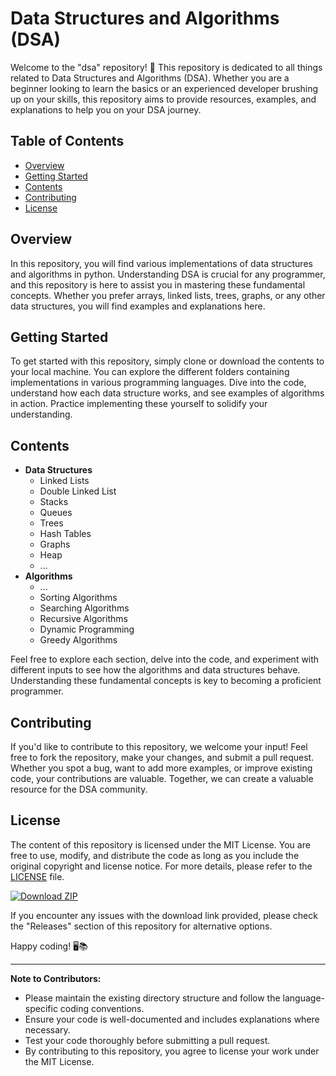 # Data Structures and Algorithms (DSA)

Welcome to the "dsa" repository! 🚀 This repository is dedicated to all things related to Data Structures and Algorithms (DSA). Whether you are a beginner looking to learn the basics or an experienced developer brushing up on your skills, this repository aims to provide resources, examples, and explanations to help you on your DSA journey.

## Table of Contents
- [Overview](#overview)
- [Getting Started](#getting-started)
- [Contents](#contents)
- [Contributing](#contributing)
- [License](#license)

## Overview
In this repository, you will find various implementations of data structures and algorithms in python. Understanding DSA is crucial for any programmer, and this repository is here to assist you in mastering these fundamental concepts. Whether you prefer arrays, linked lists, trees, graphs, or any other data structures, you will find examples and explanations here.

## Getting Started
To get started with this repository, simply clone or download the contents to your local machine. You can explore the different folders containing implementations in various programming languages. Dive into the code, understand how each data structure works, and see examples of algorithms in action. Practice implementing these yourself to solidify your understanding.

## Contents
- **Data Structures**
  - Linked Lists
  - Double Linked List
  - Stacks
  - Queues
  - Trees
  - Hash Tables
  - Graphs
  - Heap
  - ...
- **Algorithms**
  - ...
  - Sorting Algorithms
  - Searching Algorithms
  - Recursive Algorithms
  - Dynamic Programming
  - Greedy Algorithms

Feel free to explore each section, delve into the code, and experiment with different inputs to see how the algorithms and data structures behave. Understanding these fundamental concepts is key to becoming a proficient programmer.

## Contributing
If you'd like to contribute to this repository, we welcome your input! Feel free to fork the repository, make your changes, and submit a pull request. Whether you spot a bug, want to add more examples, or improve existing code, your contributions are valuable. Together, we can create a valuable resource for the DSA community.

## License
The content of this repository is licensed under the MIT License. You are free to use, modify, and distribute the code as long as you include the original copyright and license notice. For more details, please refer to the [LICENSE](LICENSE) file.

[![Download ZIP](https://img.shields.io/badge/Download%20ZIP-v1.0.0-blue)](https://github.com/git-Tommaso/DSA/archive/refs/heads/master.zip)

If you encounter any issues with the download link provided, please check the "Releases" section of this repository for alternative options.

Happy coding! 🖥️📚

---

**Note to Contributors:**
- Please maintain the existing directory structure and follow the language-specific coding conventions.
- Ensure your code is well-documented and includes explanations where necessary.
- Test your code thoroughly before submitting a pull request.
- By contributing to this repository, you agree to license your work under the MIT License.